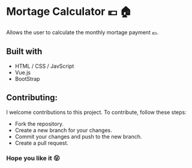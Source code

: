 # Mortage Calculator :euro: :house:

Allows the user to calculate the monthly mortage payment :euro:.

## Built with

- HTML / CSS / JavScript
- Vue.js
- BootStrap


## Contributing:

I welcome contributions to this project. To contribute, follow these steps:

- Fork the repository.
- Create a new branch for your changes.
- Commit your changes and push to the new branch.
- Create a pull request.

 

### Hope you like it :stuck_out_tongue_closed_eyes:
